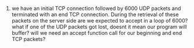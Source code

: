 1. we have an initial TCP connection followed by 6000 UDP packets and terminated with an end TCP connection. During the retrieval of these packets on the server side are we expected to accept in a loop of 6000? what if one of the UDP packets got lost, doesnt it mean our program will buffer? will we need an accept function call for our beginning and end TCP packets?
